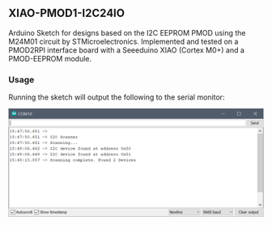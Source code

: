 ## XIAO-PMOD1-I2C24IO

Arduino Sketch for designs based on the I2C EEPROM PMOD using the M24M01 circuit by STMicroelectronics. Implemented and tested on a PMOD2RPI interface board with a Seeeduino XIAO (Cortex M0+) and a PMOD-EEPROM module. 

### Usage

Running the sketch will output the following to the serial monitor:

[![Sketch output to serial monitor](xiao-pmod1-eeprom.png)](xiao-pmod1-eeprom.png)
